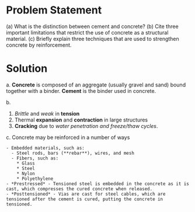 # Problem Statement

(a) What is the distinction between cement and concrete? (b) Cite three important limitations that restrict the use of concrete as a structural material. (c) Briefly explain three techniques that are used to strengthen concrete by reinforcement.

# Solution

a. **Concrete** is composed of an aggregate (usually gravel and sand) bound together with a binder. **Cement** is the binder used in concrete.

b.

  1. _Brittle_ and _weak_ in **tension**
  2. Thermal **expansion** and **contraction** in large structures
  3. **Cracking** due to _water penetration and freeze/thaw cycles_.

c. Concrete may be reinforced in a number of ways

    - Embedded materials, such as:
      - Steel rods, bars (**rebar**), wires, and mesh
      - Fibers, such as:
        * Glass
        * Steel
        * Nylon
        * Polyethylene
    - *Prestressed* - Tensioned steel is embedded in the concrete as it is cast, which compresses the cured concrete when released.
    - *Posttensioned* - Vias are cast for steel cables, which are tensioned after the cement is cured, putting the concrete in tensioned.
